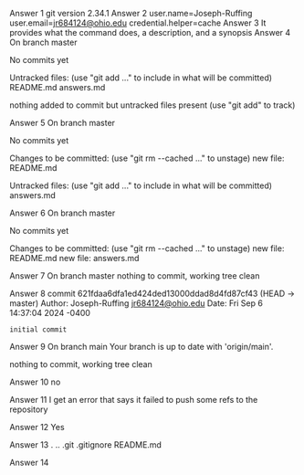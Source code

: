 Answer 1    git version 2.34.1
Answer 2    user.name=Joseph-Ruffing
            user.email=jr684124@ohio.edu
            credential.helper=cache
Answer 3    It provides what the command does, a               description, and a synopsis
Answer 4    On branch master

No commits yet

Untracked files:
  (use "git add <file>..." to include in what will be committed)
	README.md
	answers.md

nothing added to commit but untracked files present (use "git add" to track)

Answer 5    On branch master

No commits yet

Changes to be committed:
  (use "git rm --cached <file>..." to unstage)
	new file:   README.md

Untracked files:
  (use "git add <file>..." to include in what will be committed)
	answers.md

Answer 6    On branch master

No commits yet

Changes to be committed:
  (use "git rm --cached <file>..." to unstage)
	new file:   README.md
	new file:   answers.md

Answer 7    On branch master
nothing to commit, working tree clean

Answer 8    commit 621fdaa6dfa1ed424ded13000ddad8d4fd87cf43 (HEAD -> master)
Author: Joseph-Ruffing <jr684124@ohio.edu>
Date:   Fri Sep 6 14:37:04 2024 -0400

    initial commit

Answer 9    On branch main
Your branch is up to date with 'origin/main'.

nothing to commit, working tree clean

Answer 10   no

Answer 11   I get an error that says it failed to push some refs to the repository

Answer 12   Yes

Answer 13   .  ..  .git  .gitignore  README.md

Answer 14